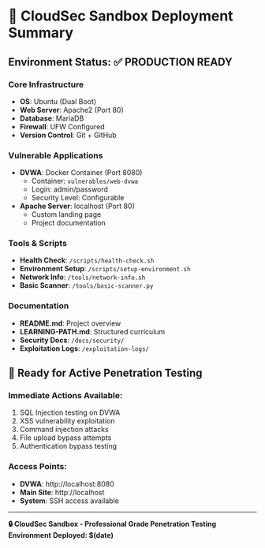 # 🚀 CloudSec Sandbox Deployment Summary

## Environment Status: ✅ PRODUCTION READY

### Core Infrastructure
- **OS**: Ubuntu (Dual Boot)
- **Web Server**: Apache2 (Port 80)
- **Database**: MariaDB  
- **Firewall**: UFW Configured
- **Version Control**: Git + GitHub

### Vulnerable Applications
- **DVWA**: Docker Container (Port 8080)
  - Container: `vulnerables/web-dvwa`
  - Login: admin/password
  - Security Level: Configurable
- **Apache Server**: localhost (Port 80)
  - Custom landing page
  - Project documentation

### Tools & Scripts
- **Health Check**: `/scripts/health-check.sh`
- **Environment Setup**: `/scripts/setup-environment.sh`
- **Network Info**: `/tools/network-info.sh`
- **Basic Scanner**: `/tools/basic-scanner.py`

### Documentation
- **README.md**: Project overview
- **LEARNING-PATH.md**: Structured curriculum
- **Security Docs**: `/docs/security/`
- **Exploitation Logs**: `/exploitation-logs/`

## 🎯 Ready for Active Penetration Testing

### Immediate Actions Available:
1. SQL Injection testing on DVWA
2. XSS vulnerability exploitation  
3. Command injection attacks
4. File upload bypass attempts
5. Authentication bypass testing

### Access Points:
- **DVWA**: http://localhost:8080
- **Main Site**: http://localhost
- **System**: SSH access available

---
**🔒 CloudSec Sandbox - Professional Grade Penetration Testing Environment**
**Deployed: $(date)**

